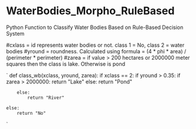 # WaterBodies_Morpho_RuleBased
Python Function to Classify Water Bodies Based on Rule-Based Decision System

#cxlass = id represents water bodies or not. class 1 = No, class 2 = water bodies
#yround = roundness. Calculated using formula = (4 * phi * area) / (perimeter * perimeter)
#zarea = if value > 200 hectares or 2000000 meter squares then the class is lake. Otherwise is pond

`
def class_wb(xclass, yround, zarea):
    if xclass == 2:
        if yround > 0.35:
            if zarea > 2000000:
                return "Lake"
            else:
                return "Pond"
            
        else:
            return "River"
        
    else:
        return "No"    
`
